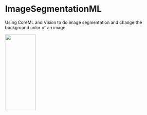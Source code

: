 # ImageSegmentationML
Using CoreML and Vision to  do image segmentation and change the background color of an image. 

 <img width="100" height="250" src="https://github.com/Onaeem26/ImageSegmentationML/blob/master/imagesegmentationML.gif">
